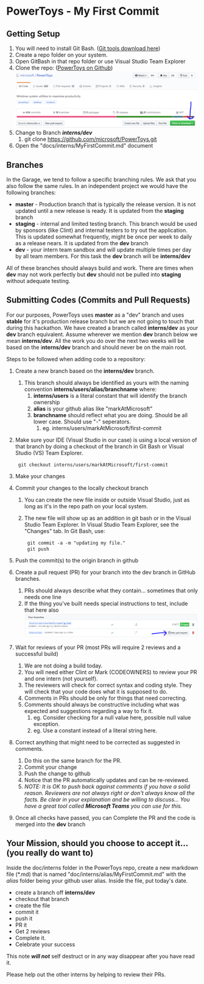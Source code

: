 # PowerToys - My First Commit #

## Getting Setup ##

1.	You will need to install Git Bash.  ([Git tools download here](https://git-scm.com/download/win))
2.	Create a repo folder on your system.
3.	Open GitBash in that repo folder or use Visual Studio Team Explorer
4.	Clone the repo: ([PowerToys on Github](https://github.com/microsoft/PowerToys))
![](./PowerToysRepo.png)
5.	Change to Branch ***interns/dev***
	1.	git clone https://github.com/microsoft/PowerToys.git
5.	Open the "docs/interns/MyFirstCommit.md" document

## Branches ##
In the Garage, we tend to follow a specific branching rules.  We ask that you also follow the same rules.  In an independent project we would have the following branches:

- **master** - Production branch that is typically the release version.  It is not updated until a new release is ready.  It is updated from the **staging** branch
- **staging** - internal and limited testing branch.  This branch would be used by sponsors (like Clint) and internal testers to try out the application.  This is updated somewhat frequently, might be once per week to daily as a release nears.  It is updated from the **dev** branch
- **dev** - your intern team sandbox and will update multiple times per day by all team members. For this task the **dev** branch will be **interns/dev**

All of these branches should always build and work.  There are times when **dev** may not work perfectly but **dev** should not be pulled into **staging** without adequate testing.

## Submitting Codes (Commits and Pull Requests)
For our purposes, PowerToys uses **master** as a "dev" branch and uses **stable** for it's production release branch but we are not going to touch that during this hackathon.  We have created a branch called **interns/dev** as your **dev** branch equivalent.  Assume wherever we mention **dev** branch below we mean **interns/dev**.  All the work you do over the next two weeks will be based on the i**nterns/dev** branch and should never be on the main root.

Steps to be followed when adding code to a repository:

1. Create a new branch based on the **interns/dev** branch.
	1. This branch should always be identified as yours with the naming convention **interns/users/alias/branchname** where:
		1. **interns/users** is a literal constant that will identify the branch ownership
		2. **alias** is your github alias like "markAtMicrosoft"
		3. **branchname** should reflect what you are doing.  Should be all lower case.  Should use "-" seperators.
			1. eg. interns/users/markAtMicrosoft/first-commit
2. Make sure your IDE (Visual Studio in our case) is using a local version of that branch by doing a checkout of the branch in Git Bash or Visual Studio (VS) Team Explorer.

		git checkout interns/users/markAtMicrosoft/first-commit

3. Make your changes
4. Commit your changes to the locally checkout branch
	1. You can create the new file inside or outside Visual Studio, just as long as it's in the repo path on your local system.
	2. The new file will show up as an addition in git bash or in the Visual Studio Team Explorer.  In Visual Studio Team Explorer, see the "Changes" tab.  In Git Bash, use:
	
			git commit -a -m "updating my file."
			git push

5. Push the commit(s) to the origin branch in github
6. Create a pull request (PR) for your branch into the dev branch in GitHub branches.
	1. PRs should always describe what they contain... sometimes that only needs one line
	2. If the thing you've built needs special instructions to test, include that here also
![](./PR.png)
7. Wait for reviews of your PR (most PRs will require 2 reviews and a successful build)
	1. We are not doing a build today.
	2. You will need either Clint or Mark (CODEOWNERS) to review your PR and one intern (not yourself).
	3. The reviewers will check for correct syntax and coding style.  They will check that your code does what it is supposed to do.
	4. Comments in PRs should be only for things that need correcting.
	5. Comments should always be constructive including what was expected and suggestions regarding a way to fix it.
		1. eg. Consider checking for a null value here, possible null value exception.
		2. eg. Use a constant instead of a literal string here.
8. Correct anything that might need to be corrected as suggested in comments.
	1. Do this on the same branch for the PR.
	2. Commit your change
	3. Push the change to github
	4. Notice that the PR automatically updates and can be re-reviewed.
	5. *NOTE: It is OK to push back against comments if you have a solid reason.  Reviewers are not always right or don't always know all the facts.  Be clear in your explanation and be willing to discuss... You have a great tool called **Microsoft Teams** you can use for this.*
9. Once all checks have passed, you can Complete the PR and the code is merged into the **dev** branch

## Your Mission, should you choose to accept it... (you really do want to) ##
Inside the doc/interns folder in the PowerToys repo, create a new markdown file (*.md) that is named "doc/interns/alias/MyFirstCommit.md" with the *alias* folder being your github user alias.  Inside the file, put today's date.
- create a branch off **interns/dev**
- checkout that branch
- create the file
- commit it
- push it
- PR it
- Get 2 reviews
- Complete it.
- Celebrate your success

This note ***will not*** self destruct or in any way disappear after you have read it.

Please help out the other interns by helping to review their PRs.